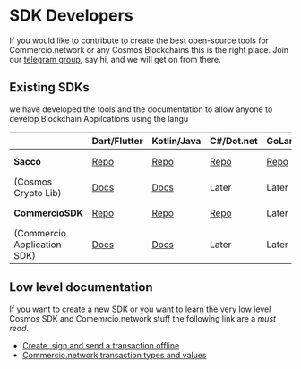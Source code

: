 # SDK Developers
If you would like to contribute to create the best open-source tools for Commercio.network or any Cosmos Blockchains this is the right place.
Join our [telegram group](https://t.me/commercionetwork), say hi, and we will get on from there.


## Existing SDKs
we have developed the tools and the documentation to allow anyone to develop Blockchain Appilcations using the langu  

|  | Dart/Flutter | Kotlin/Java | C#/Dot.net | GoLang | C++ | Phyton | Rust |
| ------ | ------ | ------ | ------ | ------ | ------ | ------ | ------ |
| **Sacco**  | [Repo](https://github.com/commercionetwork/sacco.dart) | [Repo](https://github.com/commercionetwork/sacco.kt) | [Repo](https://github.com/commercionetwork/sacco.cs) |  [Repo](https://github.com/commercionetwork/sacco.go) | Help us | Help us | Help us |
| (Cosmos Crypto Lib) | [Docs](https://pub.dev/documentation/sacco/latest/) | [Docs](https://github.com/commercionetwork/sacco.dart/blob/master/example/example.dart) | Later | Later | Help us | Help us | Help us |
| **CommercioSDK**  | [Repo](https://github.com/commercionetwork/commercio-sdk.dart) | [Repo](https://github.com/commercionetwork/commercio-sdk.kt) | [Repo](https://github.com/commercionetwork/commercio-sdk.cs) | Later | Help us | Help us | Help us | 
| (Commercio Application SDK) | [Docs](https://dart.sdk.docs.commercio.network) | [Docs](https://github.com/commercionetwork/commercio-sdk.kt/blob/master/src/test/kotlin/network/commercio/sdk/Examples.kt) | Later | Later | Help us | Help us | Help us |



## Low level documentation
If you want to create a new SDK or you want to learn the very low level Cosmos SDK and Comemrcio.network stuff 
the following link are a *must read*.  

- [Create, sign and send a transaction offline](./create-sign-broadcast-tx.md)
- [Commercio.network transaction types and values](message-types.md)

